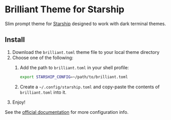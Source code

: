 # Brilliant Theme for Starship

Slim prompt theme for [Starship](https://starship.rs/) designed to work with dark terminal themes.

## Install

1. Download the `brilliant.toml` theme file to your local theme directory
2. Choose one of the following:
   1. Add the path to `brilliant.toml` in your shell profile:

        ```bash
        export STARSHIP_CONFIG=~/path/to/brilliant.toml
        ```

   2. Create a `~/.config/starship.toml` and copy-paste the contents of `brilliant.toml` into it.
3. Enjoy!

See the [official documentation](https://starship.rs/config/#config-file-location) for more configuration info.
